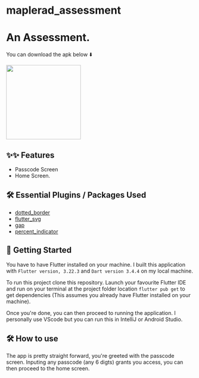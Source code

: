 # maplerad_assessment

# An Assessment.
<!-- 
You can watch a Demo. https://drive.google.com/file/d/1FBkYoFzNCgnJaVQy1YNTEX4I2sWHqCZp/view?usp=sharing -->

You can download the apk below ⬇️

<a href="https://drive.google.com/file/d/1cpx2onOGfPX2f_q1Y3QaP8meuVhtNHZo/view?usp=drive_link"><img src="https://playerzon.com/asset/download.png" width="200"></img></a>


## ✨✨ Features
* Passcode Screen
* Home Screen.


## 🛠 Essential Plugins / Packages Used
- [dotted_border](https://pub.dev/packages/dotted_border)
- [flutter_svg](https://pub.dev/packages/flutter_svg)
- [gap](https://pub.dev/packages/gap)
- [percent_indicator](https://pub.dev/packages/percent_indicator)


## 🦾 Getting Started
You have to have Flutter installed on your machine. I built this application with `Flutter version, 3.22.3` and `Dart version 3.4.4` on my local machine. 

To run this project clone this repository. Launch your favourite Flutter IDE and run on your terminal at the project folder location `flutter pub get` to get dependencies (This assumes you already have Flutter installed on your machine). 

Once you're done, you can then proceed to running the application. I personally use VScode but you can run this in IntelliJ or Android Studio.

## 🛠 How to use
The app is pretty straight forward, you're greeted with the passcode screen. Inputing any passcode (any 6 digts) grants you access, you can then proceed to the home screen.

